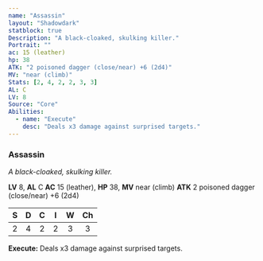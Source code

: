 ```yaml
---
name: "Assassin"
layout: "Shadowdark"
statblock: true
Description: "A black-cloaked, skulking killer."
Portrait: ""
ac: 15 (leather)
hp: 38
ATK: "2 poisoned dagger (close/near) +6 (2d4)"
MV: "near (climb)"
Stats: [2, 4, 2, 2, 3, 3]
AL: C
LV: 8
Source: "Core"
Abilities:
  - name: "Execute"
    desc: "Deals x3 damage against surprised targets."
---
```


### Assassin

_A black-cloaked, skulking killer._

**LV** 8, **AL** C
**AC** 15 (leather), **HP** 38, **MV** near (climb)
**ATK** 2 poisoned dagger (close/near) +6 (2d4)

|  S  |  D  |  C  |  I  |  W  |  Ch  |
|:---:|:---:|:---:|:---:|:---:|:----:|
| 2 | 4 | 2 | 2 | 3 | 3 |

**Execute:** Deals x3 damage against surprised targets.

